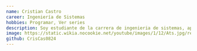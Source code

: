 ```yaml
---
name: Cristian Castro
career: Ingeniería de Sistemas
hobbies: Programar, Ver series
description: Soy estudiante de la carrera de ingenieria de sistemas, apasionado por la programacion y con el cuidado del medio ambiente, tambien me gusta el futbol
image: https://static.wikia.nocookie.net/youtube/images/1/12/Ats.jpg/revision/latest?cb=20200402020350
github: CrisCas0824
---
```

